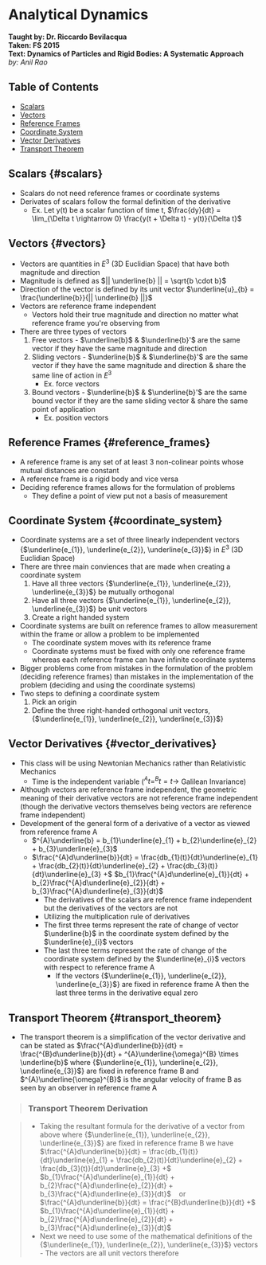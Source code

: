 # Analytical Dynamics
**Taught by: Dr. Riccardo Bevilacqua**  
**Taken: FS 2015**  
**Text: Dynamics of Particles and Rigid Bodies: A Systematic Approach**  
*by: Anil Rao*

## Table of Contents

- [Scalars](#scalars)
- [Vectors](#vectors)
- [Reference Frames](#reference_frames)
- [Coordinate System](#coordinate_system)
- [Vector Derivatives](#vector_derivatives)
- [Transport Theorem](#transport_theorem)

## Scalars {#scalars}

- Scalars do not need reference frames or coordinate systems
- Derivates of scalars follow the formal definition of the derivative
    - Ex. Let y(t) be a scalar function of time t, $\frac{dy}{dt} =
      \lim_{\Delta t \rightarrow 0} \frac{y(t + \Delta t) - y(t)}{\Delta t}$

## Vectors {#vectors}

- Vectors are quantities in $E^{3}$ (3D Euclidian Space) that have both
  magnitude and direction
- Magnitude is defined as $|| \underline{b} || = \sqrt{b \cdot b}$
- Direction of the vector is defined by its unit vector $\underline{u}_{b} =
  \frac{\underline{b}}{|| \underline{b} ||}$
- Vectors are reference frame independent
    - Vectors hold their true magnitude and direction no matter what reference
      frame you're observing from
- There are three types of vectors
    1. Free vectors - $\underline{b}$ & $\underline{b}'$ are the same vector if
       they have the same magnitude and direction
    2. Sliding vectors - $\underline{b}$ & $\underline{b}'$ are the same vector
       if they have the same magnitude and direction & share the same line of
       action in $E^{3}$
        - Ex. force vectors
    3. Bound vectors - $\underline{b}$ & $\underline{b}'$ are the same bound
       vector if they are the same sliding vector & share the same point of
       application
        - Ex. position vectors

## Reference Frames {#reference_frames}

- A reference frame is any set of at least 3 non-colinear points whose mutual
  distances are constant
- A reference frame is a rigid body and vice versa
- Deciding reference frames allows for the formulation of problems
    - They define a point of view put not a basis of measurement

## Coordinate System {#coordinate_system}

- Coordinate systems are a set of three linearly independent vectors
  {$\underline{e_{1}}, \underline{e_{2}}, \underline{e_{3}}$} in $E^{3}$
  (3D Euclidian Space)
- There are three main conviences that are made when creating a coordinate
  system
    1. Have all three vectors {$\underline{e_{1}}, \underline{e_{2}},
       \underline{e_{3}}$} be mutually orthogonal
    2. Have all three vectors {$\underline{e_{1}}, \underline{e_{2}},
       \underline{e_{3}}$} be unit vectors
    3. Create a right handed system
- Coordinate systems are built on reference frames to allow measurement within
  the frame or allow a problem to be implemented
    - The coordinate system moves with its reference frame
    - Coordinate systems must be fixed with only one reference frame whereas
      each reference frame can have infinite coordinate systems
- Bigger problems come from mistakes in the formulation of the problem
  (deciding reference frames) than mistakes in the implementation of the
  problem (deciding and using the coordinate systems)
- Two steps to defining a coordinate system
    1. Pick an origin
    2. Define the three right-handed orthogonal unit vectors,
       {$\underline{e_{1}}, \underline{e_{2}}, \underline{e_{3}}$}

## Vector Derivatives {#vector_derivatives}

- This class will be using Newtonian Mechanics rather than Relativistic
  Mechanics
    - Time is the independent variable ($^{A}t = ^{B}t = t \rightarrow$
      Galilean Invariance)
- Although vectors are reference frame independent, the geometric meaning of
  their derivative vectors are not reference frame independent (though the
  derivative vectors themselves being vectors are reference frame independent)
- Development of the general form of a derivative of a vector as viewed from
  reference frame A
    - $^{A}\underline{b} = b_{1}\underline{e}_{1} + b_{2}\underline{e}_{2} +
      b_{3}\underline{e}_{3}$
    - $\frac{^{A}d\underline{b}}{dt} = \frac{db_{1}(t)}{dt}\underline{e}_{1} +
      \frac{db_{2}(t)}{dt}\underline{e}_{2} +
      \frac{db_{3}(t)}{dt}\underline{e}_{3} +$
      $b_{1}\frac{^{A}d\underline{e}_{1}}{dt} +
      b_{2}\frac{^{A}d\underline{e}_{2}}{dt} +
      b_{3}\frac{^{A}d\underline{e}_{3}}{dt}$
        - The derivatives of the scalars are reference frame independent but
          the derivatives of the vectors are not
        - Utilizing the multiplication rule of derivatives
        - The first three terms represent the rate of change of vector
          $\underline{b}$ in the coordinate system defined by the
          $\underline{e}_{i}$ vectors
        - The last three terms represent the rate of change of the coordinate
          system defined by the $\underline{e}_{i}$ vectors with respect to
          reference frame A
            - If the vectors {$\underline{e_{1}}, \underline{e_{2}},
              \underline{e_{3}}$} are fixed in reference frame A then the last
              three terms in the derivative equal zero

## Transport Theorem {#transport_theorem}

- The transport theorem is a simplification of the vector derivative and can be
  stated as $\frac{^{A}d\underline{b}}{dt} = \frac{^{B}d\underline{b}}{dt} +
  ^{A}\underline{\omega}^{B} \times \underline{b}$ where {$\underline{e_{1}},
  \underline{e_{2}}, \underline{e_{3}}$} are fixed in reference frame B and
  $^{A}\underline{\omega}^{B}$ is the angular velocity of frame B as seen by an
  observer in reference frame A

> ### Transport Theorem Derivation

> - Taking the resultant formula for the derivative of a vector from above
    where {$\underline{e_{1}}, \underline{e_{2}}, \underline{e_{3}}$} are fixed
    in reference frame B we have $\frac{^{A}d\underline{b}}{dt} =
    \frac{db_{1}(t)}{dt}\underline{e}_{1} +
    \frac{db_{2}(t)}{dt}\underline{e}_{2} +
    \frac{db_{3}(t)}{dt}\underline{e}_{3} +$
    $b_{1}\frac{^{A}d\underline{e}_{1}}{dt} +
    b_{2}\frac{^{A}d\underline{e}_{2}}{dt} +
    b_{3}\frac{^{A}d\underline{e}_{3}}{dt}$ &nbsp;&nbsp; or &nbsp;&nbsp;
    $\frac{^{A}d\underline{b}}{dt} = \frac{^{B}d\underline{b}}{dt} +$
    $b_{1}\frac{^{A}d\underline{e}_{1}}{dt} +
    b_{2}\frac{^{A}d\underline{e}_{2}}{dt} +
    b_{3}\frac{^{A}d\underline{e}_{3}}{dt}$
> - Next we need to use some of the mathematical definitions of the {$\underline{e_{1}}, \underline{e_{2}}, \underline{e_{3}}$} vectors
>       - The vectors are all unit vectors therefore 

